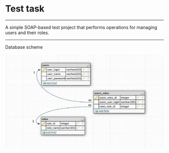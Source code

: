 # Test task

---

A simple SOAP-based test project that performs operations 
for managing users and their roles.

---

Database scheme
<div align="center">
  <img src="https://github.com/shvetsov-as/test-task/blob/master/scheme.JPG" width="500" height="300"/>
</div>
